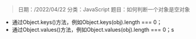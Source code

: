 > 日期：/2022/04/22
分类：JavaScript
题目：如何判断一个对象是空对象

- 通过Object.keys()方法，例如Object.keys(obj).length === 0；
- 通过Object.values()方法，例如Object.values(obj).length === 0；s